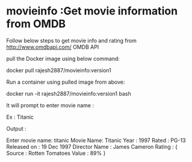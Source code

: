 # movieinfo :Get movie information from OMDB
Follow below steps to get movie info and rating from http://www.omdbapi.com/ OMDB API

pull the Docker image using below command:

docker pull rajesh2887/movieinfo:version1

Run a container using pulled image from above:

docker run -it rajesh2887/movieinfo:version1 bash

It will prompt to enter movie name : 

Ex : Titanic

Output :

Enter movie name: titanic
Movie Name: Titanic
Year : 1997
Rated : PG-13
Released on : 19 Dec 1997
Director Name : James Cameron
Rating : { Source : Rotten Tomatoes Value : 89% }

